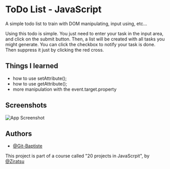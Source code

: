 # ToDo List - JavaScript

A simple todo list to train with DOM manipulating, input using, etc...

Using this todo is simple. You just need to enter your task in the input area, and click on the submit button.
Then, a list will be created with all tasks you might generate. 
You can click the checkbox to notify your task is done. Then suppress it just by clicking the red cross.


## Things I learned
  
  - how to use setAttribute();
  - how to use getAttribute();
  - more manipulation with the event.target.property


## Screenshots

![App Screenshot](https://user-images.githubusercontent.com/75739697/161735529-7b0d3a6b-824f-48a8-9f4d-2ec823d8265b.png)



## Authors

- [@Git-Baptiste](https://github.com/Git-Baptiste)

This project is part of a course called "20 projects in JavaScrpit", by [@Ziratsu](https://github.com/Ziratsu)
